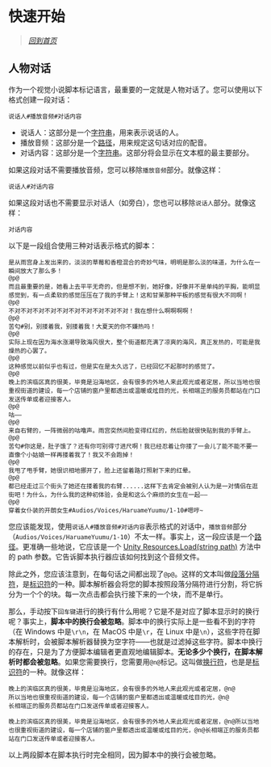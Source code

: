 
# 快速开始

> [*回到首页*](https://github.com/HuaChan233/FlowtopiaScript-Documentation)

## 人物对话
作为一个视觉小说脚本标记语言，最重要的一定就是人物对话了。您可以使用以下格式创建一段对话：
```
说话人#播放音频#对话内容
```
 - 说话人：这部分是一个[字符串](../references/class/string/)，用来表示说话的人。
 - 播放音频：这部分是一个[路径](../references/class/path/)，用来规定这句话对应的配音。
 - 对话内容：这部分是一个[字符串](../references/class/string/)。这部分将会显示在文本框的最主要部分。

如果这段对话不需要播放音频，您可以移除`播放音频`部分。就像这样：
```
说话人#对话内容
```
如果这段对话也不需要显示对话人（如旁白），您也可以移除`说话人`部分。就像这样：
```
对话内容
```
以下是一段组合使用三种对话表示格式的脚本：
```
是从雨宫身上发出来的，淡淡的草莓和香橙混合的奇妙气味，明明是那么淡的味道，为什么在一瞬间放大了那么多！
@p@
而且最重要的是，她看上去平平无奇的，但是想不到，她好像，好像并不是单纯的平胸，能明显感觉到，有一点柔软的感觉压压在了我的手臂上！这和甘茉那种平板的感觉有很大不同啊！
@p@
不对不对不对不对不对不对不对不对不对不对！我在想什么啊啊啊啊！
@p@
苦匂#别，别搂着我，别搂着我！大夏天的你不嫌热吗！
@p@
实际上现在因为海水涨潮导致海风很大，整个街道都充满了凉爽的海风，真正发热的，可能是我燥热的心罢了。
@p@
这种感觉以前似乎也有过，但是实在是太久远了，已经回忆不起那时的感觉了。
@p@
晚上的滨临区真的很美，毕竟是沿海地区，会有很多的外地人来此观光或者定居，所以当地也很重视街道的建设，每一个店铺的窗户里都透出或温暖或炫目的光，长相端正的服务员都站在门口发送传单或者迎接客人。
@p@
咕——
@p@
来自右臂的，一阵微弱的咕噜声。雨宫突然间脸变得红红的，然后脸就很快贴到我的手臂上。
@p@
苦匂#你这是，肚子饿了？还有你可别得寸进尺啊！我已经忍着让你搂了一会儿了能不能不要一直像个小姑娘一样再搂着我了！我又不会跑掉！
@p@
我甩了甩手臂，她很识相地挪开了，脸上还留着路灯照射下来的红晕。
@p@
都已经走过三个街头了她还在搂着我的右臂......这样下去肯定会被别人认为是一对情侣在逛街吧！为什么，为什么我的这种初体验，会是和这么个麻烦的女生在一起——
@p@
穿着女仆装的开朗女生#Audios/Voices/HaruameYuumu/1-10#嗯哼~
```
您应该能发现，使用`说话人#播放音频#对话内容`表示格式的对话中，`播放音频`部分（`Audios/Voices/HaruameYuumu/1-10`）不太一样。事实上，这一段应该是一个[路径](../references/class/path/)。更准确一些地说，它应该是一个 [Unity Resources.Load(string path)](https://docs.unity3d.com/ScriptReference/Resources.Load.html) 方法中的 path 参数。它告诉脚本执行器应该如何找到这个音频文件。

除此之外，您应该注意到，在每句话之间都出现了`@p@`。这样的文本叫做[段落分隔符](../references/class/mark/paragrath-separator/)，是[标识符](../references/class/mark)的一种。脚本解析器会将您的脚本按照段落分隔符进行分割，将它拆分为一个个的块。每一次点击都会执行接下来的一个块，而不是单行。

那么，手动按下`回车键`进行的换行有什么用呢？它是不是对应了脚本显示时的换行呢？事实上，**脚本中的换行会被忽略**。脚本中的换行实际上是一些看不到的字符（在 Windows 中是`\r\n`，在 MacOS 中是`\r`，在 Linux 中是`\n`），这些字符在脚本解析时，会被脚本解析器替换为空字符——也就是过滤掉这些字符。脚本中换行的存在，只是为了方便脚本编辑者更直观地编辑脚本。**无论多少个换行，在脚本解析时都会被忽略**。如果您需要换行，您需要用`@n@`标记。这叫做[换行符](../references/class/mark/newline/)，也是是[标识符](../references/class/mark)的一种。就像这样：
```
晚上的滨临区真的很美，毕竟是沿海地区，会有很多的外地人来此观光或者定居，@n@
所以当地也很重视街道的建设，每一个店铺的窗户里都透出或温暖或炫目的光，@n@
长相端正的服务员都站在门口发送传单或者迎接客人。
```
```
晚上的滨临区真的很美，毕竟是沿海地区，会有很多的外地人来此观光或者定居，@n@所以当地也很重视街道的建设，每一个店铺的窗户里都透出或温暖或炫目的光，@n@长相端正的服务员都站在门口发送传单或者迎接客人。
```
以上两段脚本在脚本执行时完全相同，因为脚本中的换行会被忽略。
